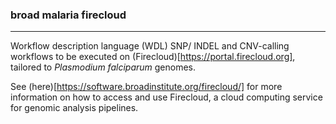 ### broad malaria firecloud 
------- 

Workflow description language (WDL) SNP/ INDEL and CNV-calling workflows to be executed on (Firecloud)[https://portal.firecloud.org],
tailored to *Plasmodium falciparum* genomes. 

See (here)[https://software.broadinstitute.org/firecloud/] for more information on how to access and use Firecloud, a cloud computing
service for genomic analysis pipelines.    

